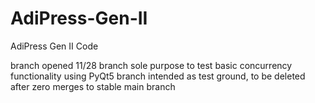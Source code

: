 # AdiPress-Gen-II
AdiPress Gen II Code

branch opened 11/28
branch sole purpose to test basic concurrency functionality using PyQt5
branch intended as test ground, to be deleted after zero merges to stable main branch
